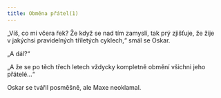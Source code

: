 ```yaml
---
title: Obměna přátel(1)
---
```


„Víš, co mi včera řek? Že když se nad tím zamyslí, tak prý zjišťuje, že žije v jakýchsi pravidelných tříletých cyklech,“ smál se Oskar.

„A dál?“

„A že se po těch třech letech vždycky kompletně obmění všichni jeho přátelé…“

Oskar se tvářil posměšně, ale Maxe neoklamal.
